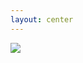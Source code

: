 ```yaml
---
layout: center
---
```


<img src="/vince-4-levels.jpg" class="w-70" />

<!--
Vince McMahon 4 levels template
https://imgflip.com/memegenerator/387519030/Vince-McMahon
My image
https://imgflip.com/i/7i29f1
-->
